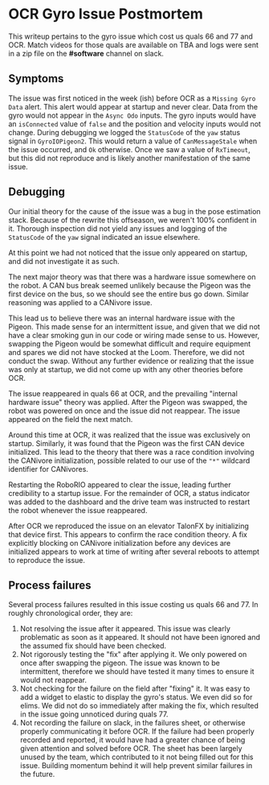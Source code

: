 # OCR Gyro Issue Postmortem

This writeup pertains to the gyro issue which cost us quals 66 and 77 and OCR.
Match videos for those quals are available on TBA and logs were sent in a zip file on the **#software** channel on slack.

## Symptoms

The issue was first noticed in the week (ish) before OCR as a ```Missing Gyro Data``` alert.
This alert would appear at startup and never clear.
Data from the gyro would not appear in the ```Async Odo``` inputs.
The gyro inputs would have an `isConnected` value of `false` and the position and velocity inputs would not change.
During debugging we logged the `StatusCode` of the `yaw` status signal in `GyroIOPigeon2`.
This would return a value of `CanMessageStale` when the issue occurred, and `Ok` otherwise.
Once we saw a value of `RxTimeout`, but this did not reproduce and is likely another manifestation of the same issue.

## Debugging

Our initial theory for the cause of the issue was a bug in the pose estimation stack.
Because of the rewrite this offseason, we weren't 100% confident in it.
Thorough inspection did not yield any issues and logging of the `StatusCode` of the `yaw` signal indicated an issue elsewhere.

At this point we had not noticed that the issue only appeared on startup, and did not investigate it as such.

The next major theory was that there was a hardware issue somewhere on the robot.
A CAN bus break seemed unlikely because the Pigeon was the first device on the bus, so we should see the entire bus go down.
Similar reasoning was applied to a CANivore issue.

This lead us to believe there was an internal hardware issue with the Pigeon.
This made sense for an intermittent issue, and given that we did not have a clear smoking gun in our code or wiring made sense to us.
However, swapping the Pigeon would be somewhat difficult and require equipment and spares we did not have stocked at the Loom.
Therefore, we did not conduct the swap.
Without any further evidence or realizing that the issue was only at startup, we did not come up with any other theories before OCR.

The issue reappeared in quals 66 at OCR, and the prevailing "internal hardware issue" theory was applied.
After the Pigeon was swapped, the robot was powered on once and the issue did not reappear.
The issue appeared on the field the next match.

Around this time at OCR, it was realized that the issue was exclusively on startup.
Similarly, it was found that the Pigeon was the first CAN device initialized.
This lead to the theory that there was a race condition involving the CANivore initialization, possible related to our use of the ```"*"``` wildcard identifier for CANivores.

Restarting the RoboRIO appeared to clear the issue, leading further credibility to a startup issue.
For the remainder of OCR, a status indicator was added to the dashboard and the drive team was instructed to restart the robot whenever the issue reappeared.

After OCR we reproduced the issue on an elevator TalonFX by initializing that device first.
This appears to confirm the race condition theory.
A fix explicitly blocking on CANivore initialization before any devices are initialized appears to work at time of writing after several reboots to attempt to reproduce the issue.

## Process failures

Several process failures resulted in this issue costing us quals 66 and 77.
In roughly chronological order, they are:

 1. Not resolving the issue after it appeared.
    This issue was clearly problematic as soon as it appeared.
    It should not have been ignored and the assumed fix should have been checked.
 2. Not rigorously testing the "fix" after applying it.
    We only powered on once after swapping the pigeon.
    The issue was known to be intermittent, therefore we should have tested it many times to ensure it would not reappear.
 3. Not checking for the failure on the field after "fixing" it.
    It was easy to add a widget to elastic to display the gyro's status.
    We even did so for elims.
    We did not do so immediately after making the fix, which resulted in the issue going unnoticed during quals 77.
 4. Not recording the failure on slack, in the failures sheet, or otherwise properly communicating it before OCR.
    If the failure had been properly recorded and reported, it would have had a greater chance of being given attention and solved before OCR.
    The sheet has been largely unused by the team, which contributed to it not being filled out for this issue.
    Building momentum behind it will help prevent similar failures in the future.

